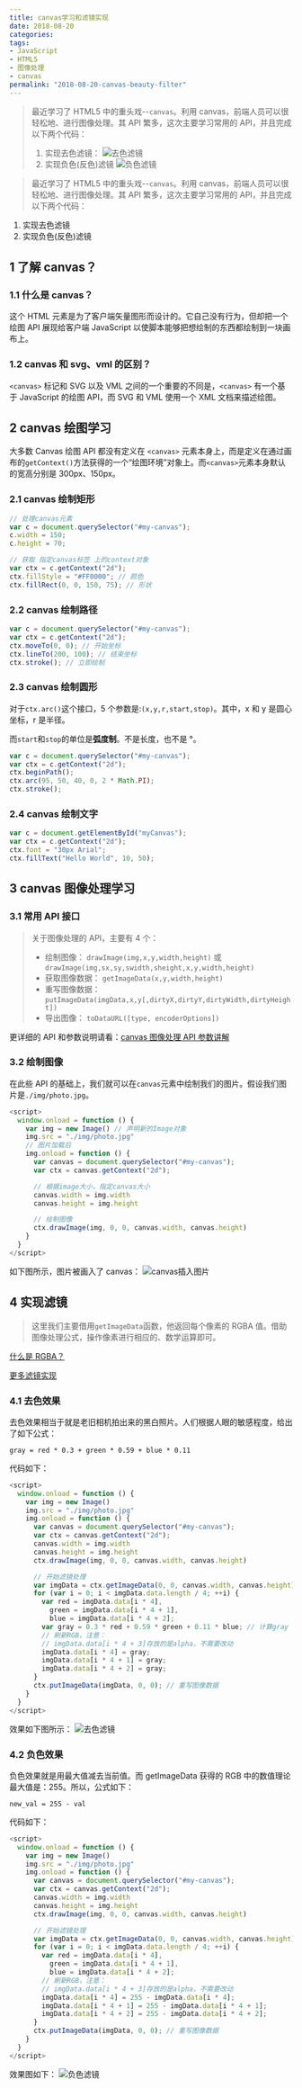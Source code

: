 ```yaml
---
title: canvas学习和滤镜实现
date: 2018-08-20
categories:
tags:
- JavaScript
- HTML5
- 图像处理
- canvas
permalink: "2018-08-20-canvas-beauty-filter"
---
```


> 最近学习了 HTML5 中的重头戏--`canvas`。利用 canvas，前端人员可以很轻松地、进行图像处理。其 API 繁多，这次主要学习常用的 API，并且完成以下两个代码：
>
> 1. 实现去色滤镜：
> ![去色滤镜](/images/JavaScript/canvas学习和滤镜实现/2.png)
> 2. 实现负色(反色)滤镜
> ![负色滤镜](/images/JavaScript/canvas学习和滤镜实现/3.png)

<!-- more -->

> 最近学习了 HTML5 中的重头戏--`canvas`。利用 canvas，前端人员可以很轻松地、进行图像处理。其 API 繁多，这次主要学习常用的 API，并且完成以下两个代码：

1. 实现去色滤镜
2. 实现负色(反色)滤镜

## 1 了解 canvas？

### 1.1 什么是 canvas？

这个 HTML 元素是为了客户端矢量图形而设计的。它自己没有行为，但却把一个绘图 API 展现给客户端 JavaScript 以使脚本能够把想绘制的东西都绘制到一块画布上。

### 1.2 canvas 和 svg、vml 的区别？

`<canvas>` 标记和 SVG 以及 VML 之间的一个重要的不同是，`<canvas>` 有一个基于 JavaScript 的绘图 API，而 SVG 和 VML 使用一个 XML 文档来描述绘图。

## 2 canvas 绘图学习

大多数 Canvas 绘图 API 都没有定义在 `<canvas>` 元素本身上，而是定义在通过画布的`getContext()`方法获得的一个“绘图环境”对象上。而`<canvas>`元素本身默认的宽高分别是 300px、150px。

### 2.1 canvas 绘制矩形

```javascript
// 处理canvas元素
var c = document.querySelector("#my-canvas");
c.width = 150;
c.height = 70;

// 获取 指定canvas标签 上的context对象
var ctx = c.getContext("2d");
ctx.fillStyle = "#FF0000"; // 颜色
ctx.fillRect(0, 0, 150, 75); // 形状
```

### 2.2 canvas 绘制路径

```javascript
var c = document.querySelector("#my-canvas");
var ctx = c.getContext("2d");
ctx.moveTo(0, 0); // 开始坐标
ctx.lineTo(200, 100); // 结束坐标
ctx.stroke(); // 立即绘制
```

### 2.3 canvas 绘制圆形

对于`ctx.arc()`这个接口，5 个参数是:`(x,y,r,start,stop)`。其中，x 和 y 是圆心坐标，r 是半径。

而`start`和`stop`的单位是**弧度制**。不是长度，也不是 °。

```javascript
var c = document.querySelector("#my-canvas");
var ctx = c.getContext("2d");
ctx.beginPath();
ctx.arc(95, 50, 40, 0, 2 * Math.PI);
ctx.stroke();
```

### 2.4 canvas 绘制文字

```javascript
var c = document.getElementById("myCanvas");
var ctx = c.getContext("2d");
ctx.font = "30px Arial";
ctx.fillText("Hello World", 10, 50);
```

## 3 canvas 图像处理学习

### 3.1 常用 API 接口

> 关于图像处理的 API，主要有 4 个：
>
> - 绘制图像： `drawImage(img,x,y,width,height)` 或 `drawImage(img,sx,sy,swidth,sheight,x,y,width,height)`
> - 获取图像数据： `getImageData(x,y,width,height)`
> - 重写图像数据： `putImageData(imgData,x,y[,dirtyX,dirtyY,dirtyWidth,dirtyHeight])`
> - 导出图像： `toDataURL([type, encoderOptions])`

更详细的 API 和参数说明请看：[canvas 图像处理 API 参数讲解](https://www.jb51.net/article/123995.htm)

### 3.2 绘制图像

在此些 API 的基础上，我们就可以在`canvas`元素中绘制我们的图片。假设我们图片是`./img/photo.jpg`。

```javascript
<script>
  window.onload = function () {
    var img = new Image() // 声明新的Image对象
    img.src = "./img/photo.jpg"
    // 图片加载后
    img.onload = function () {
      var canvas = document.querySelector("#my-canvas");
      var ctx = canvas.getContext("2d");

      // 根据image大小，指定canvas大小
      canvas.width = img.width
      canvas.height = img.height

      // 绘制图像
      ctx.drawImage(img, 0, 0, canvas.width, canvas.height)
    }
  }
</script>
```

如下图所示，图片被画入了 canvas：
![canvas插入图片](/images/JavaScript/canvas学习和滤镜实现/1.png)

## 4 实现滤镜

> 这里我们主要借用`getImageData`函数，他返回每个像素的 RGBA 值。借助图像处理公式，操作像素进行相应的、数学运算即可。

[什么是 RGBA？](http://www.css88.com/book/css/values/color/rgba.htm)

[更多滤镜实现](https://www.cnblogs.com/st-leslie/p/8317850.html?utm_source=debugrun&utm_medium=referral)

### 4.1 去色效果

去色效果相当于就是老旧相机拍出来的黑白照片。人们根据人眼的敏感程度，给出了如下公式：

`gray = red * 0.3 + green * 0.59 + blue * 0.11`

代码如下：

```javascript
<script>
  window.onload = function () {
    var img = new Image()
    img.src = "./img/photo.jpg"
    img.onload = function () {
      var canvas = document.querySelector("#my-canvas");
      var ctx = canvas.getContext("2d");
      canvas.width = img.width
      canvas.height = img.height
      ctx.drawImage(img, 0, 0, canvas.width, canvas.height)

      // 开始滤镜处理
      var imgData = ctx.getImageData(0, 0, canvas.width, canvas.height);
      for (var i = 0; i < imgData.data.length / 4; ++i) {
        var red = imgData.data[i * 4],
          green = imgData.data[i * 4 + 1],
          blue = imgData.data[i * 4 + 2];
        var gray = 0.3 * red + 0.59 * green + 0.11 * blue; // 计算gray
        // 刷新RGB，注意：
        // imgData.data[i * 4 + 3]存放的是alpha，不需要改动
        imgData.data[i * 4] = gray;
        imgData.data[i * 4 + 1] = gray;
        imgData.data[i * 4 + 2] = gray;
      }
      ctx.putImageData(imgData, 0, 0); // 重写图像数据
    }
  }
</script>
```

效果如下图所示：
![去色滤镜](/images/JavaScript/canvas学习和滤镜实现/2.png)

### 4.2 负色效果

负色效果就是用最大值减去当前值。而 getImageData 获得的 RGB 中的数值理论最大值是：255。所以，公式如下：

`new_val = 255 - val`

代码如下：

```javascript
<script>
  window.onload = function () {
    var img = new Image()
    img.src = "./img/photo.jpg"
    img.onload = function () {
      var canvas = document.querySelector("#my-canvas");
      var ctx = canvas.getContext("2d");
      canvas.width = img.width
      canvas.height = img.height
      ctx.drawImage(img, 0, 0, canvas.width, canvas.height)

      // 开始滤镜处理
      var imgData = ctx.getImageData(0, 0, canvas.width, canvas.height);
      for (var i = 0; i < imgData.data.length / 4; ++i) {
        var red = imgData.data[i * 4],
          green = imgData.data[i * 4 + 1],
          blue = imgData.data[i * 4 + 2];
        // 刷新RGB，注意：
        // imgData.data[i * 4 + 3]存放的是alpha，不需要改动
        imgData.data[i * 4] = 255 - imgData.data[i * 4];
        imgData.data[i * 4 + 1] = 255 - imgData.data[i * 4 + 1];
        imgData.data[i * 4 + 2] = 255 - imgData.data[i * 4 + 2];
      }
      ctx.putImageData(imgData, 0, 0); // 重写图像数据
    }
  }
</script>
```

效果图如下：
![负色滤镜](/images/JavaScript/canvas学习和滤镜实现/3.png)
